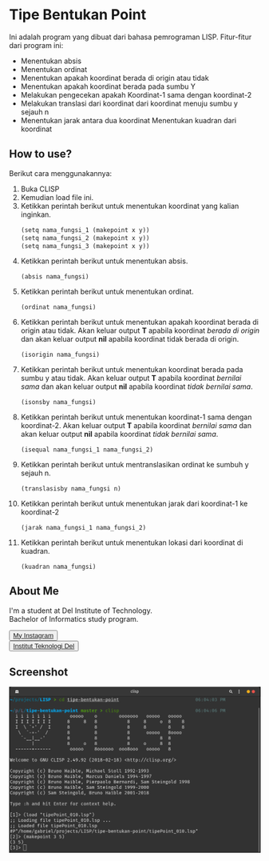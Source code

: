 # <b>Tipe Bentukan Point</b>

Ini adalah program yang dibuat dari bahasa pemrograman LISP. Fitur-fitur dari program ini:
- Menentukan absis
- Menentukan ordinat
- Menentukan apakah koordinat berada di origin atau tidak
- Menentukan apakah koordinat berada pada sumbu Y
- Melakukan pengecekan apakah Koordinat-1 sama dengan koordinat-2
- Melakukan translasi dari koordinat dari koordinat menuju sumbu y sejauh n
- Menentukan jarak antara dua koordinat
  Menentukan kuadran dari koordinat

## <b> How to use? </b>

Berikut cara menggunakannya:
1. Buka CLISP
2. Kemudian load file ini.
3. Ketikkan perintah berikut untuk menentukan koordinat yang kalian inginkan.
   ```
   (setq nama_fungsi_1 (makepoint x y))
   (setq nama_fungsi_2 (makepoint x y))
   (setq nama_fungsi_3 (makepoint x y))
   ```
4. Ketikkan perintah berikut untuk menentukan absis.
   ```
   (absis nama_fungsi)
   ```
5. Ketikkan perintah berikut untuk menentukan ordinat.
   ```
   (ordinat nama_fungsi)
   ```
6. Ketikkan perintah berikut untuk menentukan apakah koordinat berada di origin atau tidak. Akan keluar output <b>T</b> apabila koordinat *berada di origin* dan akan keluar output **nil** apabila koordinat tidak berada di origin.
   ```
   (isorigin nama_fungsi)
   ```
7. Ketikkan perintah berikut untuk menentukan koordinat berada pada sumbu y atau tidak. Akan keluar output <b>T</b> apabila koordinat *bernilai sama* dan akan keluar output **nil** apabila koordinat *tidak bernilai sama*.
   ```
   (isonsby nama_fungsi)
   ```
8. Ketikkan perintah berikut untuk menentukan koordinat-1 sama dengan koordinat-2. Akan keluar output <b>T</b> apabila koordinat *bernilai sama* dan akan keluar output **nil** apabila koordinat *tidak bernilai sama*.
   ```
   (isequal nama_fungsi_1 nama_fungsi_2)
   ```
9. Ketikkan perintah berikut untuk mentranslasikan ordinat ke sumbuh y sejauh n.
    ```
    (translasisby nama_fungsi n)
    ```
10. Ketikkan perintah berikut untuk menentukan jarak dari koordinat-1 ke koordinat-2
    ```
    (jarak nama_fungsi_1 nama_fungsi_2)
    ```
11. Ketikkan perintah berikut untuk menentukan lokasi dari koordinat di kuadran.
    ```
    (kuadran nama_fungsi)
    ```

## <b>About Me</b>

I'm a student at Del Institute of Technology. <br>
Bachelor of Informatics study program. <br>


<button><a href="https://www.instagram.com/gabrielhtg77/">My Instagram</a></button>
<br>
<button><a href="https://www.del.ac.id/">Institut Teknologi Del</a></button>

## <b>Screenshot</b>

![ss](https://github.com/gabrielhtg/tipe-bentukan-point/blob/master/ss.png?raw=true)